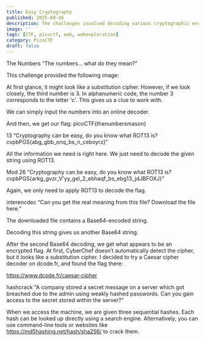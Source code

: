 ```yaml
---
title: Easy Cryptography
published: 2025-09-26
description: The challenges involved decoding various cryptographic encodings, including alphanumeric substitution, ROT13 cipher, nested Base64, and Caesar cipher. Key techniques utilized online decoders, automated tools like CyberChef, hash cracking services, and pattern recognition to reverse weak encryption schemes and recover flags from encoded strings and password hashes.
image: ''
tags: [CTF, picoctf, web, webexploration]
category: PicoCTF
draft: false
---
```


The Numbers
“The numbers... what do they mean?”

This challenge provided the following image:


At first glance, it might look like a substitution cipher. However, if we look closely, the third number is 3. In alphanumeric code, the number 3 corresponds to the letter 'c'. This gives us a clue to work with.

We can simply input the numbers into an online decoder.


And then, we get our flag:
picoCTF{thenumbersmason}

13
“Cryptography can be easy, do you know what ROT13 is? cvpbPGS{abg_gbb_onq_bs_n_ceboyrz}”

All the information we need is right here. We just need to decode the given string using ROT13.


Mod 26
“Cryptography can be easy, do you know what ROT13 is? cvpbPGS{arkg_gvzr_V'yy_gel_2_ebhaqf_bs_ebg13_jdJBFOXJ}”

Again, we only need to apply ROT13 to decode the flag.


interencdec
“Can you get the real meaning from this file? Download the file here.”

The downloaded file contains a Base64-encoded string.


Decoding this string gives us another Base64 string.


After the second Base64 decoding, we get what appears to be an encrypted flag. At first, CyberChef doesn’t automatically detect the cipher, but it looks like a substitution cipher. I decided to try a Caesar cipher decoder on dcode.fr, and found the flag there:

https://www.dcode.fr/caesar-cipher


hashcrack
“A company stored a secret message on a server which got breached due to the admin using weakly hashed passwords. Can you gain access to the secret stored within the server?”

When we access the machine, we are given three sequential hashes. Each hash can be looked up directly using a search engine. Alternatively, you can use command-line tools or websites like https://md5hashing.net/hash/sha256/ to crack them.

